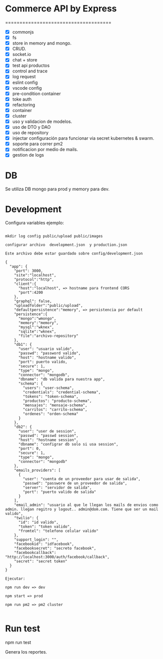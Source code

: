 # Commerce API by Express

=====================================

- [x] commonjs
- [x] fs
- [x] store in memory and mongo.
- [x] CRUD.
- [x] socket.io
- [x] chat + store
- [x] test api productos
- [x] control and trace
- [x] log request
- [x] eslint config
- [x] vscode config
- [x] pre-condition container
- [x] toke auth
- [x] refactoring
- [x] container
- [x] cluster
- [x] uso y validacion de modelos.
- [x] uso de DTO y DAO
- [x] uso de repository
- [x] injectar configuración para funcionar via secret kubernetes & swarm.
- [x] soporte para correr pm2
- [x] notificacion por medio de mails.
- [x] gestion de logs

# DB

Se utiliza DB mongo para prod y memory para dev.

# Development


Configura variables ejemplo:

```

mkdir log config public/upload public/images

configurar archivo  development.json  y production.json

Este archivo debe estar guardado sobre config/development.json

{
  "app": {
    "port": 3000,
    "site":"localhost",
    "protocol":"http",
    "client":{
      "host":"localhost", => hostname para frontend CORS
      "port":4200
    },
    "graphql": false,
    "uploadfolder":"public/upload",
    "defaultpersistence":"memory", => persistencia por default
    "persistence":{
      "mongo":"wmongo",
      "memory":"memory",
      "mysql":"wknex",
      "sqlite":"wknex",
      "file":"archivo-repository"
    },
    "db1": {
      "user": "usuario valido",
      "passwd": "password valido",
      "host": "hostname valido",
      "port": puerto valido,
      "secure": 1,
      "type": "mongo",
      "connector": "mongodb",
      "dbname": "db valida para nuestra app",
      "schema": {
        "users": "user-schema",
        "credentials": "credential-schema",
        "tokens": "token-schema",
        "productos": "producto-schema",
        "mensajes": "mensaje-schema",
        "carritos": "carrito-schema",
        "ordenes": "orden-schema"
      }
    },
    "db2": {
      "user": "user de session",
      "passwd": "passwd session",
      "host": "hostname session",
      "dbname": "configrar db solo si usa session",
      "port": 0,
      "secure": 1,
      "type": "mongo",
      "connector": "mongodb"
    },
    "emails_providers": [
      {
        "user": "cuenta de un proveedor para usar de salida",
        "passwd": "passwore de un proveedor de salida",
        "server": "servidor de salida",
        "port": "puerto valido de salida"
      }
    ],
    "email_admin": "usuario al que le llegan los mails de envios como admin. llegan regitro y logout.. admin@dom.com. Tiene que ser un mail valido",
    "twilio": {
      "id": "id valido",
      "token": "token valido",
      "fromtel": "telefono celular valido"
    },
    "support_login": "",
    "facebookid": "idfacebook",
    "facebooksecret": "secreto facebook",
    "facebookcallback": "http://localhost:3000/auth/facebook/callback",
    "secret": "secret token"
  }
}

Ejecutar: 

npm run dev => dev

npm start => prod

npm run pm2 => pm2 cluster


```

# Run test


npm run test

Genera los reportes.
